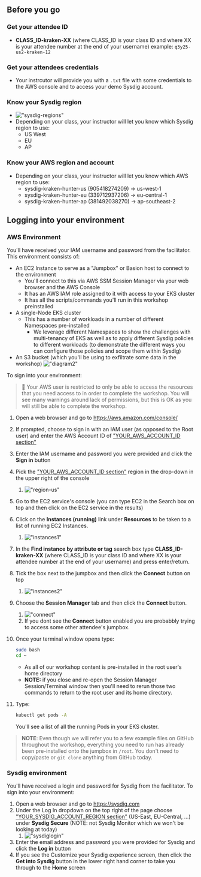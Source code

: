 ## Before you go

### Get your attendee ID
  
- **CLASS_ID-kraken-XX** (where CLASS_ID is your class ID and where XX is your attendee number at the end of your username) example: `q3y25-us2-kraken-12`

### Get your attendees credentials

- Your instrcutor will provide you with a `.txt` file with some credentials to the AWS console and to access your demo Sysdig account.

### Know your Sysdig region

- !["sysdig-regions"](../instruction-images/sysdig-regions.png)
- Depending on your class, your instructor will let you know which Sysdig region to use:
  - US West
  - EU
  - AP

### Know your AWS region and account

- Depending on your class, your instructor will let you know which AWS region to use:
  - sysdig-kraken-hunter-us (905418274209) -> us-west-1
  - sysdig-kraken-hunter-eu (339712937206) -> eu-central-1
  - sysdig-kraken-hunter-ap (381492038270) -> ap-southeast-2

## Logging into your environment

### AWS Environment

You'll have received your IAM username and password from the facilitator. This environment consists of:

- An EC2 Instance to serve as a "Jumpbox" or Basion host to connect to the environment
  - You'll connect to this via AWS SSM Session Manager via your web browser and the AWS Console
  - It has an AWS IAM role assigned to it with access to your EKS cluster
  - It has all the scripts/commands you'll run in this workshop preinstalled
- A single-Node EKS cluster
  - This has a number of workloads in a number of different Namespaces pre-installed
    - We leverage different Namespaces to show the challenges with multi-tenancy of EKS as well as to apply different Sysdig policies to different workloads (to demonstrate the different ways you can configure those policies and scope them within Sysdig)
- An S3 bucket (which you'll be using to exfiltrate some data in the workshop)
!["diagram2"](../instruction-images/diagram2.png)

To sign into your environment:

>🚨 Your AWS user is restricted to only be able to access the resources that you need access to in order to complete the workshop. You will see many warnings around lack of permissions, but this is OK as you will still be able to complete the workshop.

1. Open a web browser and go to <https://aws.amazon.com/console/>
2. If prompted, choose to sign in with an IAM user (as opposed to the Root user) and enter the AWS Account ID of ["YOUR_AWS_ACCOUNT_ID section"](#know-your-aws-region-and-account)
3. Enter the IAM username and password you were provided and click the **Sign in** button
4. Pick the ["YOUR_AWS_ACCOUNT_ID section"](#know-your-aws-region-and-account) region in the drop-down in the upper right of the console
    1. !["region-us"](../instruction-images/region-us.png)
5. Go to the EC2 service's console (you can type EC2 in the Search box on top and then click on the EC2 service in the results)
6. Click on the **Instances (running)** link under **Resources** to be taken to a list of running EC2 Instances.
    1. !["instances1"](../instruction-images/instances1.png)
7. In the **Find instance by attribute or tag** search box type **CLASS_ID-kraken-XX** (where CLASS_ID is your class ID and where XX is your attendee number at the end of your username) and press enter/return.
8. Tick the box next to the jumpbox and then click the **Connect** button on top
    1. !["instances2"](../instruction-images/instances2.png)
9. Choose the **Session Manager** tab and then click the **Connect** button.
    1. !["connect"](../instruction-images/connect.png)
    2. If you dont see the **Connect** button enabled you are probabbly trying to access some other attendee's jumpbox.
10. Once your terminal window opens type:

    ```bash
    sudo bash
    cd ~
    ```

    - As all of our workshop content is pre-installed in the root user's home directory
    - **NOTE:** if you close and re-open the Session Manager Session/Terminal window then you'll need to rerun those two commands to return to the root user and its home directory.
11. Type:

    ```bash
    kubectl get pods -A
    ```

    You'll see a list of all the running Pods in your EKS cluster.

> **NOTE**: Even though we will refer you to a few example files on GitHub throughout the workshop, everything you need to run has already been pre-installed onto the jumpbox in `/root`. You don't need to copy/paste or `git clone` anything from GitHub today.

### Sysdig environment

You'll have received a login and password for Sysdig from the facilitator. To sign into your environment:

1. Open a web browser and go to <https://sysdig.com>
2. Under the Log In dropdown on the top right of the page choose ["YOUR_SYSDIG_ACCOUNT_REGION section"](#know-your-sysdig-region) (US-East, EU-Central, ...) under **Sysdig Secure** (NOTE: not Sysdig Monitor which we won't be looking at today)
    1. !["sysdiglogin"](../instruction-images/sysdiglogin.png)
3. Enter the email address and password you were provided for Sysdig and click the **Log in** button
4. If you see the Customize your Sysdig experience screen, then click the **Get into Sysdig** button in the lower right hand corner to take you through to the **Home** screen
